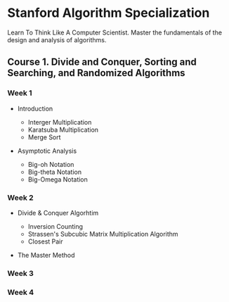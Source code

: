 # Stanford Algorithm Specialization
Learn To Think Like A Computer Scientist. Master the fundamentals of the design and analysis of algorithms.

## Course 1. Divide and Conquer, Sorting and Searching, and Randomized Algorithms

### Week 1
+ Introduction
    * Interger Multiplication
    * Karatsuba Multiplication
    * Merge Sort

+  Asymptotic Analysis
    * Big-oh Notation
    * Big-theta Notation
    * Big-Omega Notation

### Week 2
+ Divide & Conquer Algorhtim
    * Inversion Counting
    * Strassen's Subcubic Matrix Multiplication Algorithm
    * Closest Pair

+ The Master Method

### Week 3

### Week 4
